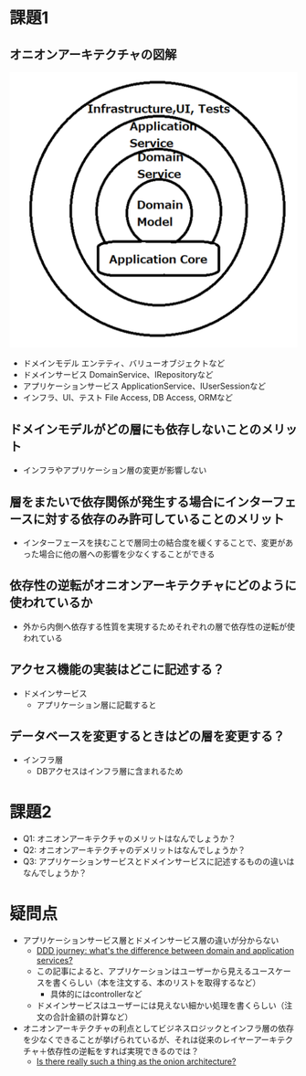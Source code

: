 # 課題1
## オニオンアーキテクチャの図解
![onion architecture illust](onion.png)

- ドメインモデル
エンテティ、バリューオブジェクトなど
- ドメインサービス
DomainService、IRepositoryなど
- アプリケーションサービス
ApplicationService、IUserSessionなど
- インフラ、UI、テスト
File Access, DB Access, ORMなど

## ドメインモデルがどの層にも依存しないことのメリット
- インフラやアプリケーション層の変更が影響しない
## 層をまたいで依存関係が発生する場合にインターフェースに対する依存のみ許可していることのメリット
- インターフェースを挟むことで層同士の結合度を緩くすることで、変更があった場合に他の層への影響を少なくすることができる
## 依存性の逆転がオニオンアーキテクチャにどのように使われているか
- 外から内側へ依存する性質を実現するためそれぞれの層で依存性の逆転が使われている
## アクセス機能の実装はどこに記述する？
- ドメインサービス
    - アプリケーション層に記載すると
## データベースを変更するときはどの層を変更する？
- インフラ層
    - DBアクセスはインフラ層に含まれるため

# 課題2
- Q1: オニオンアーキテクチャのメリットはなんでしょうか？
- Q2: オニオンアーキテクチャのデメリットはなんでしょうか？
- Q3: アプリケーションサービスとドメインサービスに記述するものの違いはなんでしょうか？


# 疑問点
- アプリケーションサービス層とドメインサービス層の違いが分からない
    - [DDD journey: what's the difference between domain and application services?](http://aleron75.com/2021/04/08/ddd-journey-difference-domain-application-services/)
    - この記事によると、アプリケーションはユーザーから見えるユースケースを書くらしい（本を注文する、本のリストを取得するなど）
        - 具体的にはcontrollerなど
    - ドメインサービスはユーザーには見えない細かい処理を書くらしい（注文の合計金額の計算など）
- オニオンアーキテクチャの利点としてビジネスロジックとインフラ層の依存を少なくできることが挙げられているが、それは従来のレイヤーアーキテクチャ＋依存性の逆転をすれば実現できるのでは？
    - [Is there really such a thing as the onion architecture?](https://softwareengineering.stackexchange.com/questions/366010/is-there-really-such-a-thing-as-the-onion-architecture)